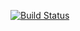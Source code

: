 [![Build Status](https://travis-ci.com/adhaar-star/LeetCode_Solutions.svg?branch=master)](https://travis-ci.com/adhaar-star/LeetCode_Solutions)

